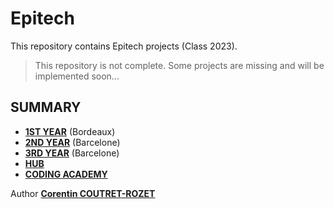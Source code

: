 # Epitech

This repository contains Epitech projects (Class 2023).

> This repository is not complete. Some projects are missing and will be implemented soon...

## SUMMARY

* [**1ST YEAR**](https://github.com/sheiiva/Epitech/tree/master/1stYear/README.md) (Bordeaux)
* [**2ND YEAR**](https://github.com/sheiiva/Epitech/tree/master/2ndYear/README.md) (Barcelone)
* [**3RD YEAR**](https://github.com/sheiiva/Epitech/tree/master/3rdYear/README.md) (Barcelone)
* [**HUB**](https://github.com/sheiiva/Epitech/tree/master/HUB/README.md)
* [**CODING ACADEMY**](https://github.com/sheiiva/Epitech/tree/master/codingAcademy/README.md)

Author [**Corentin COUTRET-ROZET**](https://github.com/sheiiva)
